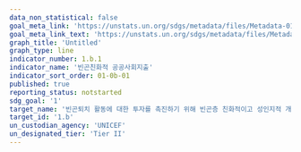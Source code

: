 ```yaml
---
data_non_statistical: false
goal_meta_link: 'https://unstats.un.org/sdgs/metadata/files/Metadata-01-0b-01.pdf'
goal_meta_link_text: 'https://unstats.un.org/sdgs/metadata/files/Metadata-01-0b-01.pdf'
graph_title: 'Untitled'
graph_type: line
indicator_number: 1.b.1
indicator_name: '빈곤친화적 공공사회지출'
indicator_sort_order: 01-0b-01
published: true
reporting_status: notstarted
sdg_goal: '1'
target_name: '빈곤퇴치 활동에 대한 투자를 촉진하기 위해 빈곤층 친화적이고 성인지적 개발전략을 기초로 한 국가, 지역, 글로벌 차원의 탄탄한 정책 프레임워크 수립'
target_id: '1.b'
un_custodian_agency: 'UNICEF'
un_designated_tier: 'Tier II'
---
```

